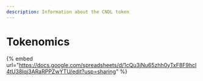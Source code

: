 ```yaml
---
description: Information about the CNDL token
---
```


# Tokenomics

{% embed url="https://docs.google.com/spreadsheets/d/1cQu3jNu65zhh0yTxF8F9hcl4tU38Iqj3ARaRPPZwYTU/edit?usp=sharing" %}
